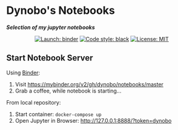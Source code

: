 # Dynobo's Notebooks

***Selection of my jupyter notebooks***

<p align="center">
<a href="https://mybinder.org/v2/gh/dynobo/notebooks/master"><img alt="Launch: binder" src="https://mybinder.org/badge_logo.svg"></a>
<a href="https://github.com/psf/black"><img alt="Code style: black" src="https://img.shields.io/badge/Code%20style-black-%23000000"></a>
<a href="https://opensource.org/licenses/mit-license.php"><img alt="License: MIT" src="https://badges.frapsoft.com/os/mit/mit.png?v=103"></a>
</p>

## Start Notebook Server

Using [Binder](https://mybinder.org):

1. Visit <https://mybinder.org/v2/gh/dynobo/notebooks/master>
2. Grab a coffee, while notebook is starting...

From local repository:

1. Start container: `docker-compose up`
2. Open Jupyter in Browser: <http://127.0.0.1:8888/?token=dynobo>
